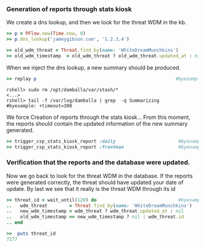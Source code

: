 
<!--
Load the Harness engine (Ruby)

>> require_relative './harness.rb'                                                              # byexample: +pass +timeout=30
>> Harness::init_test(self, 'product' => 'csp','active_record_on' => true,'bg_noise' => true)   # byexample: +pass +timeout=30

>> require_relative "lib/csp/csp_stats_kiosk_helpers.rb"
>> require_relative "lib/csp/activerecord_classes.rb"

Grab anything involving frontman for debugging
>> add_custom_grep('/var/log/damballa', 'frontman' => 'frontman')

-->

<!--
We increase the summary interval to 300 to have more response time to see the summary
```shell
dshell> /config/global/summary_interval = 300
300 (Fixnum)
```
-->

###  Generation of reports through stats kiosk

We create a dns lookup, and then we look for the threat WDM in the kb.
```ruby
>> p = PFlow.new(Time.now, 0)
>> p.dns_lookup('jameygibson.com', '1.2.3.4')

```
```ruby
>> old_wdm_threat = Threat.find_by(name: 'WhiteDreamMunchkins')
>> old_wdm_timestamp  = old_wdm_threat ? old_wdm_threat.updated_at : nil

```

When we inject the dns lookup, a new summary should be produced.
```ruby
>> replay p                                                   #byexample: +timeout=10

```
```shell
rshell> sudo rm /opt/damballa/var/stash/*
<...>
rshell> tail -f /var/log/damballa | grep  -q Summarizing      #byexample: +timeout=300

```
We force Creation of reports through the stats kiosk...
From this moment, the reports should contain the updated information
of the new summary generated.
```ruby
>> trigger_csp_stats_kiosk_report :daily                       #byexample: +timeout=10
>> trigger_csp_stats_kiosk_report :frontman                    #byexample: +timeout=10

```
### Verification that the reports and the database were updated.
Now we go back to look for the threat WDM in the database.
If the reports were generated correctly, the threat should have updated
your date of update.
By last we see that it really is the threat WDM through its id

```ruby
>> threat_id = wait_until(120) do                              #byexample: +timeout 120
..   wdm_threat        = Threat.find_by(name: 'WhiteDreamMunchkins')
..   new_wdm_timestamp = wdm_threat ? wdm_threat.updated_at : nil
..   old_wdm_timestamp == new_wdm_timestamp ? nil : wdm_threat.id
.. end

```
```ruby
>>  puts threat_id
7277
```
